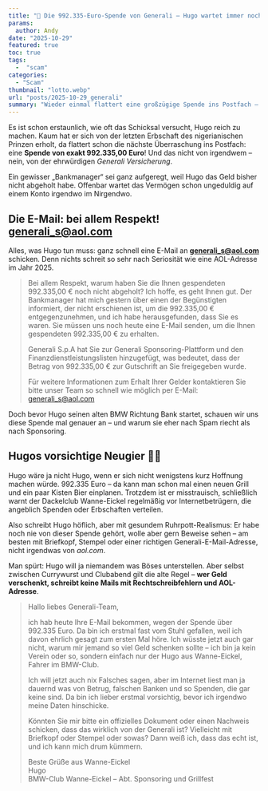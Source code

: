 ```yaml
---
title: "💸 Die 992.335-Euro-Spende von Generali – Hugo wartet immer noch auf sein Geld!"
params:
  author: Andy
date: "2025-10-29"
featured: true
toc: true
tags:
  -  "scam"
categories:
  - "Scam"
thumbnail: "lotto.webp"
url: "posts/2025-10-29_generali"
summary: "Wieder einmal flattert eine großzügige Spende ins Postfach – diesmal angeblich von *Generali S.p.A.*, und zwar in Höhe von exakt **992.335 Euro**. Hugo aus Wanne-Eickel soll das Geld nur noch „abholen“. Leider hat der Bankmanager wohl vergessen, dass Hugo kein Lotto gespielt hat. Ein neuer Klassiker aus der Abteilung „Geldregen per E-Mail“."
---
```


Es ist schon erstaunlich, wie oft das Schicksal versucht, Hugo  reich zu machen. Kaum hat er sich von der letzten Erbschaft des nigerianischen Prinzen erholt, da flattert schon die nächste Überraschung ins Postfach: eine **Spende von exakt 992.335,00 Euro**! Und das nicht von irgendwem – nein, von der ehrwürdigen *Generali Versicherung*.

Ein gewisser „Bankmanager“ sei ganz aufgeregt, weil Hugo das Geld bisher nicht abgeholt habe. Offenbar wartet das Vermögen schon ungeduldig auf einem Konto irgendwo im Nirgendwo. 

## Die E-Mail: bei allem Respekt! generali_s@aol.com

Alles, was Hugo tun muss: ganz schnell eine E-Mail an **generali_s@aol.com** schicken. Denn nichts schreit so sehr nach Seriosität wie eine AOL-Adresse im Jahr 2025.

> Bei allem Respekt, warum haben Sie die Ihnen gespendeten 992.335,00 € noch nicht abgeholt? Ich hoffe, es geht Ihnen gut. Der Bankmanager hat mich gestern über einen der Begünstigten informiert, der nicht erschienen ist, um die 992.335,00 € entgegenzunehmen, und ich habe herausgefunden, dass Sie es waren. Sie müssen uns noch heute eine E-Mail senden, um die Ihnen gespendeten 992.335,00 € zu erhalten.  
>   
> Generali S.p.A hat Sie zur Generali Sponsoring-Plattform und den Finanzdienstleistungslisten hinzugefügt, was bedeutet, dass der Betrag von 992.335,00 € zur Gutschrift an Sie freigegeben wurde.  
>   
> Für weitere Informationen zum Erhalt Ihrer Gelder kontaktieren Sie bitte unser Team so schnell wie möglich per E-Mail: generali_s@aol.com  

Doch bevor Hugo seinen alten BMW Richtung Bank startet, schauen wir uns diese Spende mal genauer an – und warum sie eher nach Spam riecht als nach Sponsoring.

## Hugos vorsichtige Neugier 🕵️‍♂️

Hugo wäre ja nicht Hugo, wenn er sich nicht wenigstens kurz Hoffnung machen würde. 992.335 Euro – da kann man schon mal einen neuen Grill und ein paar Kisten Bier einplanen. Trotzdem ist er misstrauisch, schließlich warnt der Dackelclub Wanne-Eickel regelmäßig vor Internetbetrügern, die angeblich Spenden oder Erbschaften verteilen.

Also schreibt Hugo höflich, aber mit gesundem Ruhrpott-Realismus: Er habe noch nie von dieser Spende gehört, wolle aber gern Beweise sehen – am besten mit Briefkopf, Stempel oder einer richtigen Generali-E-Mail-Adresse, nicht irgendwas von *aol.com*.

Man spürt: Hugo will ja niemandem was Böses unterstellen. Aber selbst zwischen Currywurst und Clubabend gilt die alte Regel – **wer Geld verschenkt, schreibt keine Mails mit Rechtschreibfehlern und AOL-Adresse**.

> Hallo liebes Generali-Team,  
>   
> ich hab heute Ihre E-Mail bekommen, wegen der Spende über 992.335 Euro. Da bin ich erstmal fast vom Stuhl gefallen, weil ich davon ehrlich gesagt zum ersten Mal höre. Ich wüsste jetzt auch gar nicht, warum mir jemand so viel Geld schenken sollte – ich bin ja kein Verein oder so, sondern einfach nur der Hugo aus Wanne-Eickel, Fahrer im BMW-Club.  
>   
> Ich will jetzt auch nix Falsches sagen, aber im Internet liest man ja dauernd was von Betrug, falschen Banken und so Spenden, die gar keine sind. Da bin ich lieber erstmal vorsichtig, bevor ich irgendwo meine Daten hinschicke.  
>   
> Könnten Sie mir bitte ein offizielles Dokument oder einen Nachweis schicken, dass das wirklich von der Generali ist? Vielleicht mit Briefkopf oder Stempel oder sowas? Dann weiß ich, dass das echt ist, und ich kann mich drum kümmern.  
>   
> Beste Grüße aus Wanne-Eickel  
> Hugo  
> BMW-Club Wanne-Eickel – Abt. Sponsoring und Grillfest  

